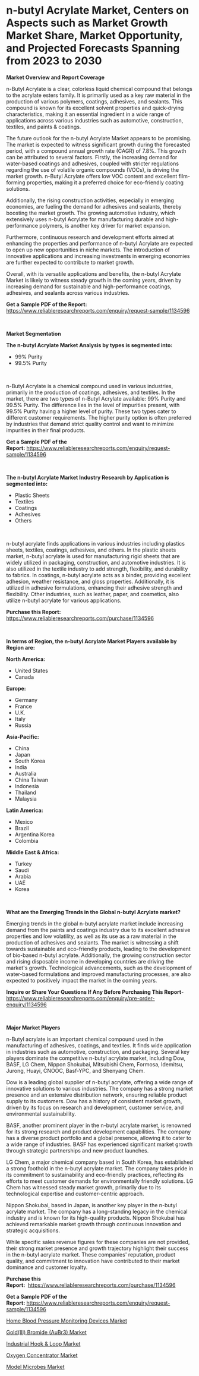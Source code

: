 <p><h1>n-butyl Acrylate Market, Centers on Aspects such as Market Growth Market Share, Market Opportunity, and Projected Forecasts Spanning from 2023 to 2030</h1></p><p><strong>Market Overview and Report Coverage</strong></p>
<p><p>n-Butyl Acrylate is a clear, colorless liquid chemical compound that belongs to the acrylate esters family. It is primarily used as a key raw material in the production of various polymers, coatings, adhesives, and sealants. This compound is known for its excellent solvent properties and quick-drying characteristics, making it an essential ingredient in a wide range of applications across various industries such as automotive, construction, textiles, and paints & coatings.</p><p>The future outlook for the n-butyl Acrylate Market appears to be promising. The market is expected to witness significant growth during the forecasted period, with a compound annual growth rate (CAGR) of 7.8%. This growth can be attributed to several factors. Firstly, the increasing demand for water-based coatings and adhesives, coupled with stricter regulations regarding the use of volatile organic compounds (VOCs), is driving the market growth. n-Butyl Acrylate offers low VOC content and excellent film-forming properties, making it a preferred choice for eco-friendly coating solutions.</p><p>Additionally, the rising construction activities, especially in emerging economies, are fueling the demand for adhesives and sealants, thereby boosting the market growth. The growing automotive industry, which extensively uses n-butyl Acrylate for manufacturing durable and high-performance polymers, is another key driver for market expansion.</p><p>Furthermore, continuous research and development efforts aimed at enhancing the properties and performance of n-butyl Acrylate are expected to open up new opportunities in niche markets. The introduction of innovative applications and increasing investments in emerging economies are further expected to contribute to market growth.</p><p>Overall, with its versatile applications and benefits, the n-butyl Acrylate Market is likely to witness steady growth in the coming years, driven by increasing demand for sustainable and high-performance coatings, adhesives, and sealants across various industries.</p></p>
<p><strong>Get a Sample PDF of the Report:</strong> <a href="https://www.reliableresearchreports.com/enquiry/request-sample/1134596">https://www.reliableresearchreports.com/enquiry/request-sample/1134596</a></p>
<p>&nbsp;</p>
<p><strong>Market Segmentation</strong></p>
<p><strong>The n-butyl Acrylate Market Analysis by types is segmented into:</strong></p>
<p><ul><li>99% Purity</li><li>99.5% Purity</li></ul></p>
<p>&nbsp;</p>
<p><p>n-Butyl Acrylate is a chemical compound used in various industries, primarily in the production of coatings, adhesives, and textiles. In the market, there are two types of n-Butyl Acrylate available: 99% Purity and 99.5% Purity. The difference lies in the level of impurities present, with 99.5% Purity having a higher level of purity. These two types cater to different customer requirements. The higher purity option is often preferred by industries that demand strict quality control and want to minimize impurities in their final products.</p></p>
<p><strong>Get a Sample PDF of the Report:</strong>&nbsp;<a href="https://www.reliableresearchreports.com/enquiry/request-sample/1134596">https://www.reliableresearchreports.com/enquiry/request-sample/1134596</a></p>
<p>&nbsp;</p>
<p><strong>The n-butyl Acrylate Market Industry Research by Application is segmented into:</strong></p>
<p><ul><li>Plastic Sheets</li><li>Textiles</li><li>Coatings</li><li>Adhesives</li><li>Others</li></ul></p>
<p>&nbsp;</p>
<p><p>n-butyl acrylate finds applications in various industries including plastics sheets, textiles, coatings, adhesives, and others. In the plastic sheets market, n-butyl acrylate is used for manufacturing rigid sheets that are widely utilized in packaging, construction, and automotive industries. It is also utilized in the textile industry to add strength, flexibility, and durability to fabrics. In coatings, n-butyl acrylate acts as a binder, providing excellent adhesion, weather resistance, and gloss properties. Additionally, it is utilized in adhesive formulations, enhancing their adhesive strength and flexibility. Other industries, such as leather, paper, and cosmetics, also utilize n-butyl acrylate for various applications.</p></p>
<p><strong>Purchase this Report:</strong>&nbsp; <a href="https://www.reliableresearchreports.com/purchase/1134596">https://www.reliableresearchreports.com/purchase/1134596</a></p>
<p>&nbsp;</p>
<p><strong>In terms of Region, the n-butyl Acrylate Market Players available by Region are:</strong></p>
<p>
    <p> <strong> North America: </strong>
        <ul>
            <li>United States</li>
            <li>Canada</li>
        </ul>
        </p> 
    <p> <strong> Europe: </strong>
        <ul>
            <li>Germany</li>
            <li>France</li>
            <li>U.K.</li>
            <li>Italy</li>
            <li>Russia</li>
        </ul>
        </p> 
    <p> <strong> Asia-Pacific: </strong>
        <ul>
            <li>China</li>
            <li>Japan</li>
            <li>South Korea</li>
            <li>India</li>
            <li>Australia</li>
            <li>China Taiwan</li>
            <li>Indonesia</li>
            <li>Thailand</li>
            <li>Malaysia</li>
        </ul>
        </p> 
    <p> <strong> Latin America: </strong>
        <ul>
            <li>Mexico</li>
            <li>Brazil</li>
            <li>Argentina Korea</li>
            <li>Colombia</li>
        </ul>
        </p> 
    <p> <strong> Middle East & Africa: </strong>
        <ul>
            <li>Turkey</li>
            <li>Saudi</li>
            <li>Arabia</li>
            <li>UAE</li>
            <li>Korea</li>
        </ul>
    </p>
    </p>
<p>&nbsp;</p>
<p><strong>What are the Emerging Trends in the Global n-butyl Acrylate market?</strong></p>
<p><p>Emerging trends in the global n-butyl acrylate market include increasing demand from the paints and coatings industry due to its excellent adhesive properties and low volatility, as well as its use as a raw material in the production of adhesives and sealants. The market is witnessing a shift towards sustainable and eco-friendly products, leading to the development of bio-based n-butyl acrylate. Additionally, the growing construction sector and rising disposable income in developing countries are driving the market's growth. Technological advancements, such as the development of water-based formulations and improved manufacturing processes, are also expected to positively impact the market in the coming years.</p></p>
<p><strong>Inquire or Share Your Questions If Any Before Purchasing This Report</strong>- <a href="https://www.reliableresearchreports.com/enquiry/pre-order-enquiry/1134596">https://www.reliableresearchreports.com/enquiry/pre-order-enquiry/1134596</a></p>
<p>&nbsp;</p>
<p><strong>Major Market Players</strong></p>
<p><p>n-Butyl acrylate is an important chemical compound used in the manufacturing of adhesives, coatings, and textiles. It finds wide application in industries such as automotive, construction, and packaging. Several key players dominate the competitive n-butyl acrylate market, including Dow, BASF, LG Chem, Nippon Shokubai, Mitsubishi Chem, Formosa, Idemitsu, Jurong, Huayi, CNOOC, Basf-YPC, and Shenyang Chem.</p><p>Dow is a leading global supplier of n-butyl acrylate, offering a wide range of innovative solutions to various industries. The company has a strong market presence and an extensive distribution network, ensuring reliable product supply to its customers. Dow has a history of consistent market growth, driven by its focus on research and development, customer service, and environmental sustainability.</p><p>BASF, another prominent player in the n-butyl acrylate market, is renowned for its strong research and product development capabilities. The company has a diverse product portfolio and a global presence, allowing it to cater to a wide range of industries. BASF has experienced significant market growth through strategic partnerships and new product launches.</p><p>LG Chem, a major chemical company based in South Korea, has established a strong foothold in the n-butyl acrylate market. The company takes pride in its commitment to sustainability and eco-friendly practices, reflecting its efforts to meet customer demands for environmentally friendly solutions. LG Chem has witnessed steady market growth, primarily due to its technological expertise and customer-centric approach.</p><p>Nippon Shokubai, based in Japan, is another key player in the n-butyl acrylate market. The company has a long-standing legacy in the chemical industry and is known for its high-quality products. Nippon Shokubai has achieved remarkable market growth through continuous innovation and strategic acquisitions.</p><p>While specific sales revenue figures for these companies are not provided, their strong market presence and growth trajectory highlight their success in the n-butyl acrylate market. These companies' reputation, product quality, and commitment to innovation have contributed to their market dominance and customer loyalty.</p></p>
<p><strong>Purchase this Report:</strong>&nbsp;&nbsp;<a href="https://www.reliableresearchreports.com/purchase/1134596">https://www.reliableresearchreports.com/purchase/1134596</a></p>
<p></p>
<p><strong>Get a Sample PDF of the Report:</strong>&nbsp;<a href="https://www.reliableresearchreports.com/enquiry/request-sample/1134596">https://www.reliableresearchreports.com/enquiry/request-sample/1134596</a></p>
<p><p><a href="https://www.linkedin.com/pulse/home-blood-pressure-monitoring-devices-market-share-amp-new-vbs8e/">Home Blood Pressure Monitoring Devices Market</a></p><p><a href="https://github.com/Chiragrp23/Market-Research-Report-List-1/blob/main/goldiii-bromide-aubr3-market.md">Gold(III) Bromide (AuBr3) Market</a></p><p><a href="https://medium.com/@charityrice2662/industrial-hook-loop-market-furnishes-information-on-market-share-market-trends-and-market-cd3a648bbb6d">Industrial Hook & Loop Market</a></p><p><a href="https://medium.com/@jarredmertz2772/analyzing-oxygen-concentrator-market-global-industry-perspective-and-forecast-2023-to-2030-ccdda5defc82">Oxygen Concentrator Market</a></p><p><a href="https://github.com/Chiragrp24/Market-Research-Report-List-1/blob/main/model-microbes-market.md">Model Microbes Market</a></p></p>